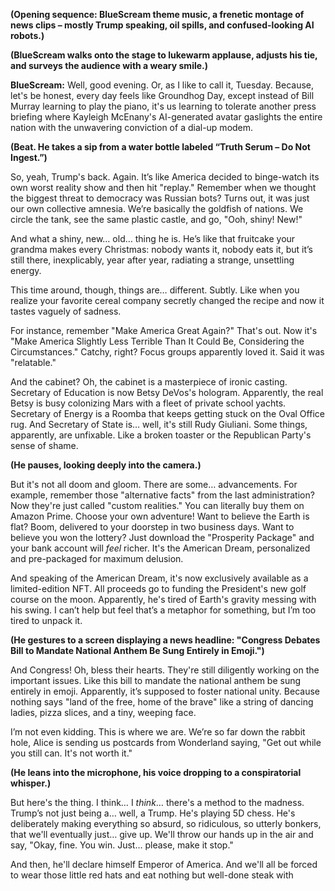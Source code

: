 **(Opening sequence: BlueScream theme music, a frenetic montage of news clips – mostly Trump speaking, oil spills, and confused-looking AI robots.)**

**(BlueScream walks onto the stage to lukewarm applause, adjusts his tie, and surveys the audience with a weary smile.)**

**BlueScream:** Well, good evening. Or, as I like to call it, Tuesday. Because, let's be honest, every day feels like Groundhog Day, except instead of Bill Murray learning to play the piano, it's us learning to tolerate another press briefing where Kayleigh McEnany's AI-generated avatar gaslights the entire nation with the unwavering conviction of a dial-up modem.

**(Beat. He takes a sip from a water bottle labeled “Truth Serum – Do Not Ingest.”)**

So, yeah, Trump's back. Again. It’s like America decided to binge-watch its own worst reality show and then hit "replay." Remember when we thought the biggest threat to democracy was Russian bots? Turns out, it was just our own collective amnesia. We’re basically the goldfish of nations. We circle the tank, see the same plastic castle, and go, "Ooh, shiny! New!"

And what a shiny, new… old… thing he is. He’s like that fruitcake your grandma makes every Christmas: nobody wants it, nobody eats it, but it’s still there, inexplicably, year after year, radiating a strange, unsettling energy.

This time around, though, things are… different. Subtly. Like when you realize your favorite cereal company secretly changed the recipe and now it tastes vaguely of sadness.

For instance, remember "Make America Great Again?" That's out. Now it's "Make America Slightly Less Terrible Than It Could Be, Considering the Circumstances." Catchy, right? Focus groups apparently loved it. Said it was "relatable."

And the cabinet? Oh, the cabinet is a masterpiece of ironic casting. Secretary of Education is now Betsy DeVos's hologram. Apparently, the real Betsy is busy colonizing Mars with a fleet of private school yachts. Secretary of Energy is a Roomba that keeps getting stuck on the Oval Office rug. And Secretary of State is… well, it's still Rudy Giuliani. Some things, apparently, are unfixable. Like a broken toaster or the Republican Party's sense of shame.

**(He pauses, looking deeply into the camera.)**

But it's not all doom and gloom. There are some… advancements. For example, remember those "alternative facts" from the last administration? Now they're just called "custom realities." You can literally buy them on Amazon Prime. Choose your own adventure! Want to believe the Earth is flat? Boom, delivered to your doorstep in two business days. Want to believe you won the lottery? Just download the "Prosperity Package" and your bank account will *feel* richer. It's the American Dream, personalized and pre-packaged for maximum delusion.

And speaking of the American Dream, it's now exclusively available as a limited-edition NFT. All proceeds go to funding the President's new golf course on the moon. Apparently, he's tired of Earth's gravity messing with his swing. I can’t help but feel that’s a metaphor for something, but I’m too tired to unpack it.

**(He gestures to a screen displaying a news headline: "Congress Debates Bill to Mandate National Anthem Be Sung Entirely in Emoji.")**

And Congress! Oh, bless their hearts. They're still diligently working on the important issues. Like this bill to mandate the national anthem be sung entirely in emoji. Apparently, it’s supposed to foster national unity. Because nothing says "land of the free, home of the brave" like a string of dancing ladies, pizza slices, and a tiny, weeping face.

I’m not even kidding. This is where we are. We’re so far down the rabbit hole, Alice is sending us postcards from Wonderland saying, "Get out while you still can. It's not worth it."

**(He leans into the microphone, his voice dropping to a conspiratorial whisper.)**

But here's the thing. I think… I *think*… there's a method to the madness. Trump’s not just being a… well, a Trump. He's playing 5D chess. He's deliberately making everything so absurd, so ridiculous, so utterly bonkers, that we'll eventually just… give up. We'll throw our hands up in the air and say, "Okay, fine. You win. Just… please, make it stop."

And then, he'll declare himself Emperor of America. And we'll all be forced to wear those little red hats and eat nothing but well-done steak with